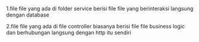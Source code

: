 1.file file yang ada di folder service berisi file file yang berinteraksi langsung dengan database

2.file file yang ada di file controller biasanya berisi file file business logic dan berhubungan langsung dengan
http itu sendiri

